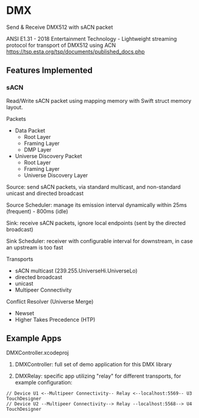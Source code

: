 # DMX

Send & Receive DMX512 with sACN packet

ANSI E1.31 - 2018 Entertainment Technology - Lightweight streaming protocol for transport of DMX512 using ACN
<https://tsp.esta.org/tsp/documents/published_docs.php>


## Features Implemented

### sACN

Read/Write sACN packet using mapping memory with Swift struct memory layout.

Packets

- Data Packet
	- Root Layer
	- Framing Layer
	- DMP Layer
- Universe Discovery Packet
    - Root Layer
    - Framing Layer
    - Universe Discovery Layer

Source: send sACN packets, via standard multicast, and non-standard unicast and directed broadcast

Source Scheduler: manage its emission interval dynamically within 25ms (frequent) - 800ms (idle)

Sink: receive sACN packets, ignore local endpoints (sent by the directed broadcast)

Sink Scheduler: receiver with configurable interval for downstream, in case an upstream is too fast
    
Transports

- sACN multicast (239.255.UniverseHi.UniverseLo)
- directed broadcast
- unicast
- Multipeer Connectivity

Conflict Resolver (Universe Merge)

- Newset
- Higher Takes Precedence (HTP)

## Example Apps

DMXController.xcodeproj

1. DMXController: full set of demo application for this DMX library

2. DMXRelay: specific app utilizing "relay" for different transports, for example configuration:

```
// Device U1 <--Multipeer Connectivity-- Relay <--localhost:5569-- U3 TouchDesigner
// Device U2 --Multipeer Connectivity--> Relay --localhost:5568--> U4 TouchDesigner
```
